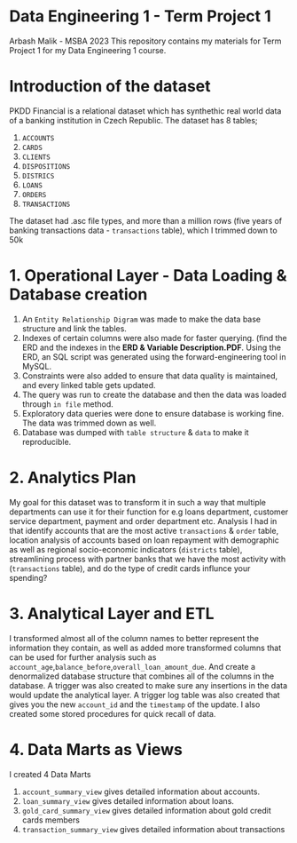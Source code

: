 # Data Engineering 1 - Term Project 1
Arbash Malik - MSBA 2023
This repository contains my materials for Term Project 1 for my Data Engineering 1 course.

# Introduction of the dataset
PKDD Financial is a relational dataset which has synthethic real world data of a banking institution in Czech Republic. The dataset has 8 tables;
  1. `ACCOUNTS`
  2. `CARDS`
  3. `CLIENTS`
  4. `DISPOSITIONS`
  5. `DISTRICS`
  6. `LOANS`
  7. `ORDERS`
  8. `TRANSACTIONS`

The dataset had .asc file types, and more than a million rows (five years of banking transactions data - `transactions` table), which I trimmed down to 50k


# 1. Operational Layer - Data Loading & Database creation
 1. An `Entity Relationship Digram` was made to make the data base structure and link the tables.
 2. Indexes of certain columns were also made for faster querying. (find the ERD and the indexes in the **ERD & Variable Description.PDF**. Using the ERD, an SQL script was generated using the forward-engineering tool in MySQL.
 3. Constraints were also added to ensure that data quality is maintained, and every linked table gets updated. 
 4. The query was run to create the database and then the data was loaded through `in file` method.
 5. Exploratory data queries were done to ensure database is working fine. The data was trimmed down as well.
 6. Database was dumped with `table structure` & `data` to make it reproducible.

# 2. Analytics Plan
  My goal for this dataset was to transform it in such a way that multiple departments can use it for their function for e.g loans department, customer service department, payment and order department etc. 
  Analysis I had in that identify accounts that are the most active `transactions` & `order` table, location analysis of accounts based on loan repayment with demographic as well as regional socio-economic indicators (`districts` table), streamlining process with partner banks that we have the most activity with (`transactions` table), and do the type of credit cards influnce your spending?

# 3. Analytical Layer and ETL
  I transformed almost all of the column names to better represent the information they contain, as well as added more transformed columns that can be used for further analysis such as `account_age`,`balance_before`,`overall_loan_amount_due`. 
  And create a denormalized database structure that combines all of the columns in the database. A trigger was also created to make sure any insertions in the data would update the analytical layer. 
  A trigger log table was also created that gives you the new `account_id` and the `timestamp` of the update.
  I also created some stored procedures for quick recall of data.

# 4. Data Marts as Views
  I created 4 Data Marts
  1. `account_summary_view` gives detailed information about accounts. 
  3. `loan_summary_view` gives detailed information about loans.
  4. `gold_card_summary_view` gives detailed information about gold credit cards members
  5. `transaction_summary_view` gives detailed information about transactions 
 


